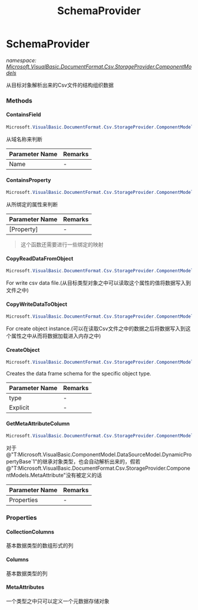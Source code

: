 ﻿---
title: SchemaProvider
---

# SchemaProvider
_namespace: [Microsoft.VisualBasic.DocumentFormat.Csv.StorageProvider.ComponentModels](N-Microsoft.VisualBasic.DocumentFormat.Csv.StorageProvider.ComponentModels.html)_

从目标对象解析出来的Csv文件的结构组织数据

### Methods

#### ContainsField
```csharp
Microsoft.VisualBasic.DocumentFormat.Csv.StorageProvider.ComponentModels.SchemaProvider.ContainsField(System.String)
```
从域名称来判断

|Parameter Name|Remarks|
|--------------|-------|
|Name|-|


#### ContainsProperty
```csharp
Microsoft.VisualBasic.DocumentFormat.Csv.StorageProvider.ComponentModels.SchemaProvider.ContainsProperty(System.Reflection.PropertyInfo)
```
从所绑定的属性来判断

|Parameter Name|Remarks|
|--------------|-------|
|[Property]|-|

> 这个函数还需要进行一些绑定的映射

#### CopyReadDataFromObject
```csharp
Microsoft.VisualBasic.DocumentFormat.Csv.StorageProvider.ComponentModels.SchemaProvider.CopyReadDataFromObject
```
For write csv data file.(从目标类型对象之中可以读取这个属性的值将数据写入到文件之中)

#### CopyWriteDataToObject
```csharp
Microsoft.VisualBasic.DocumentFormat.Csv.StorageProvider.ComponentModels.SchemaProvider.CopyWriteDataToObject
```
For create object instance.(可以在读取Csv文件之中的数据之后将数据写入到这个属性之中从而将数据加载进入内存之中)

#### CreateObject
```csharp
Microsoft.VisualBasic.DocumentFormat.Csv.StorageProvider.ComponentModels.SchemaProvider.CreateObject(System.Type,System.Boolean)
```
Creates the data frame schema for the specific object type.

|Parameter Name|Remarks|
|--------------|-------|
|type|-|
|Explicit|-|


#### GetMetaAttributeColumn
```csharp
Microsoft.VisualBasic.DocumentFormat.Csv.StorageProvider.ComponentModels.SchemaProvider.GetMetaAttributeColumn(System.Collections.Generic.Dictionary{System.Reflection.PropertyInfo,Microsoft.VisualBasic.DocumentFormat.Csv.StorageProvider.ComponentModels.StorageProvider})
```
对于@"T:Microsoft.VisualBasic.ComponentModel.DataSourceModel.DynamicPropertyBase`1"的继承对象类型，也会自动解析出来的，假若@"T:Microsoft.VisualBasic.DocumentFormat.Csv.StorageProvider.ComponentModels.MetaAttribute"没有被定义的话

|Parameter Name|Remarks|
|--------------|-------|
|Properties|-|




### Properties

#### CollectionColumns
基本数据类型的数组形式的列
#### Columns
基本数据类型的列
#### MetaAttributes
一个类型之中只可以定义一个元数据存储对象

